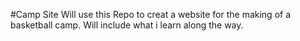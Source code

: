 #Camp Site
Will use this Repo to creat a website for the making of a basketball camp. Will include what i learn along the way.
